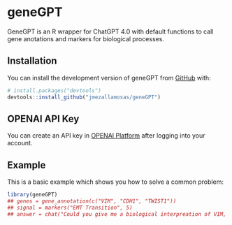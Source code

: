 
# geneGPT

<!-- badges: start -->
<!-- badges: end -->

GeneGPT is an R wrapper for ChatGPT 4.0 with default functions to call gene anotations and markers for biological processes.

## Installation

You can install the development version of geneGPT from [GitHub](https://github.com/) with:

``` r
# install.packages("devtools")
devtools::install_github("jmezallamosas/geneGPT")
```

## OPENAI API Key

You can create an API key in [OPENAI Platform](https://platform.openai.com/api-keys) after logging into your account.

## Example

This is a basic example which shows you how to solve a common problem:

``` r
library(geneGPT)
## genes = gene_annotation(c("VIM", "CDH1", "TWIST1"))
## signal = markers("EMT Transition", 5)
## answer = chat("Could you give me a biological interpreation of VIM, CDH1, TWIST1 being upregulated in cancer?")
```

